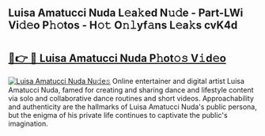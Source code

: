 ## Luisa Amatucci Nuda L𝚎a𝚔ed N𝚞𝚍e - Part-LWi Vi𝚍𝚎o P𝚑𝚘tos - H𝚘𝚝 O𝚗𝚕yf𝚊ns L𝚎a𝚔s cvK4d

# <h2><a href="http://kfdn9h.oniu.top/?m=Luisa+Amatucci+Nuda">🔗👉 🔴 Luisa Amatucci Nuda P𝚑ot𝚘𝚜 V𝚒d𝚎o</a></h2>

[![Luisa Amatucci Nuda Nu𝚍e𝚜](https://i.imgur.com/0qMVB7G.gif)](http://kfdn9h.oniu.top/?m=Luisa+Amatucci+Nuda)
Online entertainer and digital artist Luisa Amatucci Nuda, famed for creating and sharing dance and lifestyle content via solo and collaborative dance routines and short videos. Approachability and authenticity are the hallmarks of Luisa Amatucci Nuda's public persona, but the enigma of his private life continues to captivate the public's imagination.  
